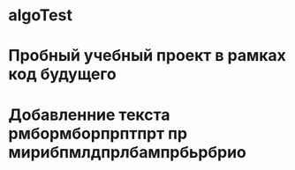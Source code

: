 # algoTest
# Пробный учебный проект в рамках код будущего
# Добавленние текста рмбормборпрптпрт пр мирибпмлдпрлбампрбьрбрио
